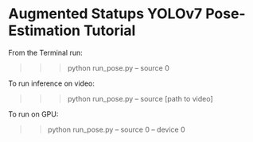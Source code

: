 # Augmented Statups YOLOv7 Pose-Estimation Tutorial

From the Terminal run:

>>> python run_pose.py  – source 0

To run inference on video:
>>> python run_pose.py  – source [path to video]

To run on GPU:
>> python run_pose.py  – source 0  – device 0

